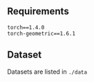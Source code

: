 

## Requirements

```
torch==1.4.0
torch-geometric==1.6.1
```

## Dataset
Datasets are listed in `./data`

